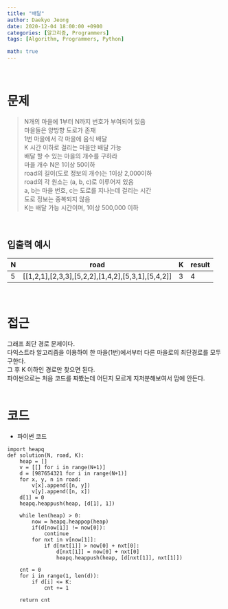 ```yaml
---
title: "배달"
author: Daekyo Jeong
date: 2020-12-04 18:00:00 +0900
categories: [알고리즘, Programmers]
tags: [Algorithm, Programmers, Python]

math: true
---
```



<br/>

# 문제


> N개의 마을에 1부터 N까지 번호가 부여되어 있음   
> 마을들은 양방향 도로가 존재    
> 1번 마을에서 각 마을에 음식 배달    
> K 시간 이하로 걸리는 마을만 배달 가능    
> 배달 할 수 있는 마을의 개수를 구하라       
> 마을 개수 N은 1이상 50이하             
> road의 길이(도로 정보의 개수)는 1이상 2,000이하   
> road의 각 원소는 (a, b, c)로 이루어져 있음    
> a, b는 마을 번호, c는 도로를 지나는데 걸리는 시간       
> 도로 정보는 중복되지 않음     
> K는 배달 가능 시간이며, 1이상 500,000 이하    

<br/>

## 입출력 예시

| N | road | K |result |    
|---|---------------------------------------------------|---|-------|   
| 5 | [[1,2,1],[2,3,3],[5,2,2],[1,4,2],[5,3,1],[5,4,2]] | 3 | 4     |   

<br/>

# 접근

그래프 최단 경로 문제이다.    
다익스트라 알고리즘을 이용하여 한 마을(1번)에서부터 다른 마을로의 최단경로를 모두 구한다.    
그 후 K 이하인 경로만 찾으면 된다.    
파이썬으로는 처음 코드를 짜봤는데 어딘지 모르게 지저분해보여서 맘에 안든다.    
<br/>

# 코드

- 파이썬 코드   

```{.python}
import heapq
def solution(N, road, K):
    heap = []
    v = [[] for i in range(N+1)]
    d = [987654321 for i in range(N+1)]
    for x, y, n in road:
        v[x].append([n, y])
        v[y].append([n, x])
    d[1] = 0
    heapq.heappush(heap, [d[1], 1])

    while len(heap) > 0:
        now = heapq.heappop(heap)
        if(d[now[1]] != now[0]):
            continue
        for nxt in v[now[1]]:
            if d[nxt[1]] > now[0] + nxt[0]:
                d[nxt[1]] = now[0] + nxt[0]
                heapq.heappush(heap, [d[nxt[1]], nxt[1]])

    cnt = 0
    for i in range(1, len(d)):
        if d[i] <= K:
            cnt += 1

    return cnt
```

<br/>
